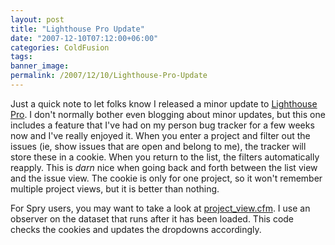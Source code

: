 ```yaml
---
layout: post
title: "Lighthouse Pro Update"
date: "2007-12-10T07:12:00+06:00"
categories: ColdFusion 
tags: 
banner_image: 
permalink: /2007/12/10/Lighthouse-Pro-Update
---
```


Just a quick note to let folks know I released a minor update to <a href="http://lighthousepro.riaforge.org">Lighthouse Pro</a>. I don't normally bother even blogging about minor updates, but this one includes a feature that I've had on my person bug tracker for a few weeks now and I've really enjoyed it. When you enter a project and filter out the issues (ie, show issues that are open and belong to me), the tracker will store these in a cookie. When you return to the list, the filters automatically reapply. This is <i>darn</i> nice when going back and forth between the list view and the issue view. The cookie is only for one project, so it won't remember multiple project views, but it is better than nothing. 

For Spry users, you may want to take a look at <a href="http://lighthousepro.riaforge.org/index.cfm?event=page.svnview&path=&file=project{% raw %}%5Fview%{% endraw %}2Ecfm">project_view.cfm</a>. I use an observer on the dataset that runs after it has been loaded. This code checks the cookies and updates the dropdowns accordingly.